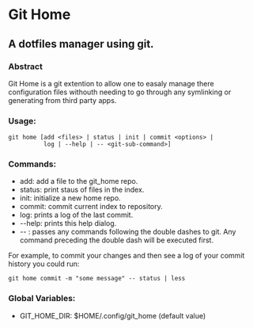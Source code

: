 # Git Home
##  A dotfiles manager using git.

### Abstract 
Git Home is a git extention to allow one to easaly manage there
configuration files withouth needing to go through any symlinking or
generating from third party apps.

### Usage:
	
	git home [add <files> | status | init | commit <options> | 
	          log | --help | -- <git-sub-command>]
	
### Commands:
 - add: add a file to the git_home repo.
 - status: print staus of files in the index.
 -   init: initialize a new home repo.
 - commit: commit current index to repository.
 -    log: prints a log of the last commit.
 - --help: prints this help dialog.
 - -- : passes any commands following the double dashes to git. Any command preceding the double dash will be executed first.

For example, to commit your changes and then see a log of your commit history you could run:
	
	git home commit -m "some message" -- status | less
    
### Global Variables:
 - GIT_HOME_DIR: $HOME/.config/git_home (default value)
